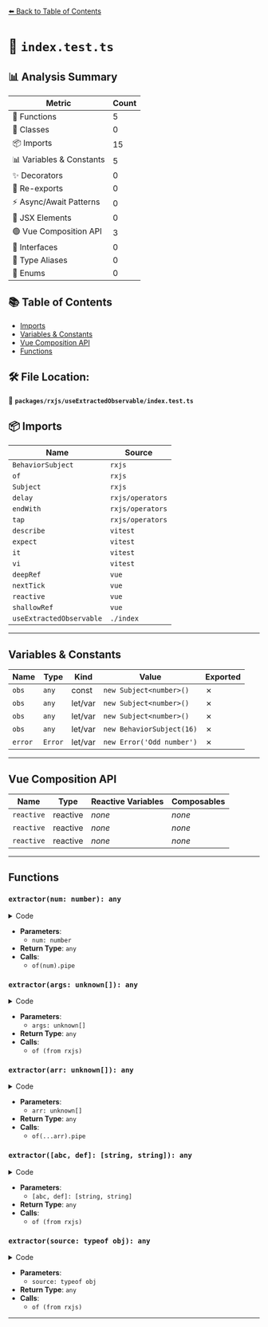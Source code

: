 [⬅️ Back to Table of Contents](../../../index.md)

# 📄 `index.test.ts`

## 📊 Analysis Summary

| Metric | Count |
|--------|-------|
| 🔧 Functions | 5 |
| 🧱 Classes | 0 |
| 📦 Imports | 15 |
| 📊 Variables & Constants | 5 |
| ✨ Decorators | 0 |
| 🔄 Re-exports | 0 |
| ⚡ Async/Await Patterns | 0 |
| 💠 JSX Elements | 0 |
| 🟢 Vue Composition API | 3 |
| 📐 Interfaces | 0 |
| 📑 Type Aliases | 0 |
| 🎯 Enums | 0 |

## 📚 Table of Contents

- [Imports](#imports)
- [Variables & Constants](#variables-constants)
- [Vue Composition API](#vue-composition-api)
- [Functions](#functions)

## 🛠️ File Location:
📂 **`packages/rxjs/useExtractedObservable/index.test.ts`**

## 📦 Imports

| Name | Source |
|------|--------|
| `BehaviorSubject` | `rxjs` |
| `of` | `rxjs` |
| `Subject` | `rxjs` |
| `delay` | `rxjs/operators` |
| `endWith` | `rxjs/operators` |
| `tap` | `rxjs/operators` |
| `describe` | `vitest` |
| `expect` | `vitest` |
| `it` | `vitest` |
| `vi` | `vitest` |
| `deepRef` | `vue` |
| `nextTick` | `vue` |
| `reactive` | `vue` |
| `shallowRef` | `vue` |
| `useExtractedObservable` | `./index` |


---

## Variables & Constants

| Name | Type | Kind | Value | Exported |
|------|------|------|-------|----------|
| `obs` | `any` | const | `new Subject<number>()` | ✗ |
| `obs` | `any` | let/var | `new Subject<number>()` | ✗ |
| `obs` | `any` | let/var | `new Subject<number>()` | ✗ |
| `obs` | `any` | let/var | `new BehaviorSubject(16)` | ✗ |
| `error` | `Error` | let/var | `new Error('Odd number')` | ✗ |


---

## Vue Composition API

| Name | Type | Reactive Variables | Composables |
|------|------|-------------------|-------------|
| `reactive` | reactive | *none* | *none* |
| `reactive` | reactive | *none* | *none* |
| `reactive` | reactive | *none* | *none* |


---

## Functions

### `extractor(num: number): any`

<details><summary>Code</summary>

```ts
(num: number) => of(num).pipe(
        tap((n: number) => {
          if (n % 2 === 1)
            throw error
        }),
      )
```
</details>

- **Parameters**:
  - `num: number`
- **Return Type**: `any`
- **Calls**:
  - `of(num).pipe`
### `extractor(args: unknown[]): any`

<details><summary>Code</summary>

```ts
(args: unknown[]) => of(...args)
```
</details>

- **Parameters**:
  - `args: unknown[]`
- **Return Type**: `any`
- **Calls**:
  - `of (from rxjs)`
### `extractor(arr: unknown[]): any`

<details><summary>Code</summary>

```ts
(arr: unknown[]) => of(...arr).pipe(
        delay(1000),
      )
```
</details>

- **Parameters**:
  - `arr: unknown[]`
- **Return Type**: `any`
- **Calls**:
  - `of(...arr).pipe`
### `extractor([abc, def]: [string, string]): any`

<details><summary>Code</summary>

```ts
([abc, def]: [string, string]) => of(`${abc}${def}`)
```
</details>

- **Parameters**:
  - `[abc, def]: [string, string]`
- **Return Type**: `any`
- **Calls**:
  - `of (from rxjs)`
### `extractor(source: typeof obj): any`

<details><summary>Code</summary>

```ts
(source: typeof obj) => of(`x: ${source.x}, y: ${source.y}, z: ${source.z}`)
```
</details>

- **Parameters**:
  - `source: typeof obj`
- **Return Type**: `any`
- **Calls**:
  - `of (from rxjs)`

---